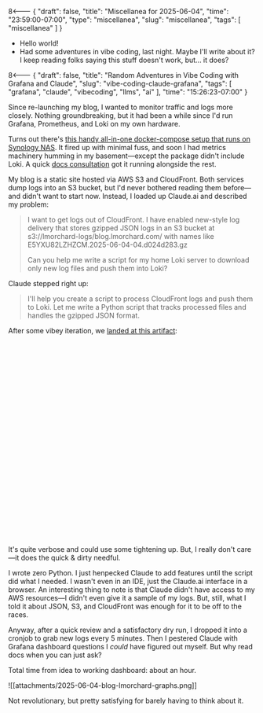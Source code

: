 8<--- { "draft": false, "title": "Miscellanea for 2025-06-04", "time": "23:59:00-07:00", "type": "miscellanea", "slug": "miscellanea", "tags": [ "miscellanea" ] }

- Hello world!
- Had some adventures in vibe coding, last night. Maybe I'll write about it? I keep reading folks saying this stuff doesn't work, but... it does?

8<--- { "draft": false, "title": "Random Adventures in Vibe Coding with Grafana and Claude", "slug": "vibe-coding-claude-grafana", "tags": [ "grafana", "claude", "vibecoding", "llms", "ai" ], "time": "15:26:23-07:00" }

Since re-launching my blog, I wanted to monitor traffic and logs more closely. Nothing groundbreaking, but it had been a while since I'd run Grafana, Prometheus, and Loki on my own hardware.

Turns out there's [this handy all-in-one docker-compose setup that runs on Synology NAS](https://github.com/ddiiwoong/synology-prometheus). It fired up with minimal fuss, and soon I had metrics machinery humming in my basement—except the package didn't include Loki. A quick [docs consultation](https://grafana.com/docs/loki/latest/setup/install/docker/) got it running alongside the rest.

My blog is a static site hosted via AWS S3 and CloudFront. Both services dump logs into an S3 bucket, but I'd never bothered reading them before—and didn't want to start now. Instead, I loaded up Claude.ai and described my problem:

> I want to get logs out of CloudFront. I have enabled new-style log delivery that stores gzipped JSON logs in an S3 bucket at s3://lmorchard-logs/blog.lmorchard.com/ with names like E5YXU82LZHZCM.2025-06-04-04.d024d283.gz
> 
> Can you help me write a script for my home Loki server to download only new log files and push them into Loki?

Claude stepped right up:

>  I'll help you create a script to process CloudFront logs and push them to Loki. Let me write a Python script that tracks processed files and handles the gzipped JSON format.

After some vibey iteration, we [landed at this artifact](https://claude.ai/public/artifacts/9fa52759-3b21-4e5a-a854-222d1696802b):

<div style="height: 400px; overflow-y: auto;">
<script src="https://gist.github.com/lmorchard/97c532df654d6e135cf7ce4f1ad8846a.js"></script>
</div>

It's quite verbose and could use some tightening up. But, I really don't care—it does the quick & dirty needful.

I wrote zero Python. I just henpecked Claude to add features until the script did what I needed. I wasn't even in an IDE, just the Claude.ai interface in a browser. An interesting thing to note is that Claude didn't have access to my AWS resources—I didn't even give it a sample of my logs. But, still, what I told it about JSON, S3, and CloudFront was enough for it to be off to the races.

Anyway, after a quick review and a satisfactory dry run, I dropped it into a cronjob to grab new logs every 5 minutes. Then I pestered Claude with Grafana dashboard questions I _could_ have figured out myself. But why read docs when you can just ask?

Total time from idea to working dashboard: about an hour.

![[attachments/2025-06-04-blog-lmorchard-graphs.png]]

Not revolutionary, but pretty satisfying for barely having to think about it.

